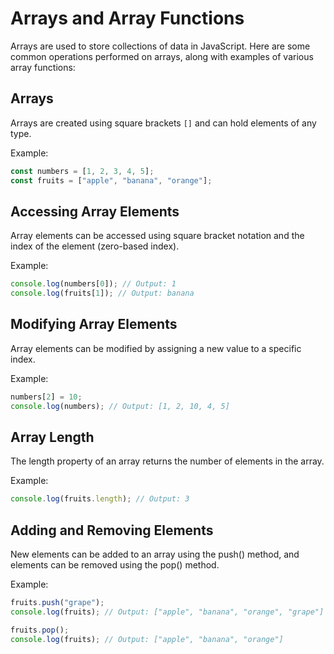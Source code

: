 # Arrays and Array Functions

Arrays are used to store collections of data in JavaScript. Here are some common operations performed on arrays, along with examples of various array functions:

## Arrays

Arrays are created using square brackets `[]` and can hold elements of any type.

Example:

```javascript
const numbers = [1, 2, 3, 4, 5];
const fruits = ["apple", "banana", "orange"];
```

## Accessing Array Elements

Array elements can be accessed using square bracket notation and the index of the element (zero-based index).

Example:

```javascript
console.log(numbers[0]); // Output: 1
console.log(fruits[1]); // Output: banana
```

## Modifying Array Elements

Array elements can be modified by assigning a new value to a specific index.

Example:

```javascript
numbers[2] = 10;
console.log(numbers); // Output: [1, 2, 10, 4, 5]
```

## Array Length

The length property of an array returns the number of elements in the array.

Example:

```javascript
console.log(fruits.length); // Output: 3
```

## Adding and Removing Elements

New elements can be added to an array using the push() method, and elements can be removed using the pop() method.

Example:

```javascript
fruits.push("grape");
console.log(fruits); // Output: ["apple", "banana", "orange", "grape"]

fruits.pop();
console.log(fruits); // Output: ["apple", "banana", "orange"]
```


